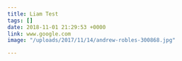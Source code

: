 ```yaml
---
title: Liam Test
tags: []
date: 2018-11-01 21:29:53 +0000
link: www.google.com
image: "/uploads/2017/11/14/andrew-robles-300868.jpg"

---
```

